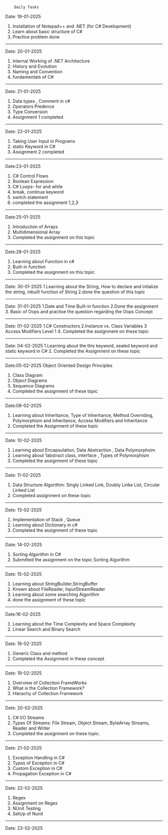         Daily Tasks           
 Date: 19-01-2025 
 1. Installation of Notepad++ and .NET (for C# Development)<br>
 2. Learn about basic structure of C#
 3. Practice problem done
___________________________________________________________________________
 Date: 20-01-2025 
1. Internal Working of .NET Architecture 
2. History and Evolution
3. Naming and Convention 
4. fundamentals of C#
___________________________________________________________________________

 Date: 21-01-2025 
1. Data types , Comment in c#
2. Operators Predence
3. Type Conversion
4. Assignment 1 completed 
___________________________________________________________________________

 Date: 22-01-2025 
1. Taking User Input in Programs
2. static Keyword in C#
3. Assignment 2 completed
___________________________________________________________________________

 Date:23-01-2025 
1. C# Control Flows
2. Boolean Expression
3. C# Loops- for and while 
4. break, continue keyword 
5. switch statement
6. completed the assignment 1,2,3 
__________________________________________________________________________

 Date:25-01-2025 
1. Introduction of Arrays
2. Multidimensional Array
3. Completed the assignment on this topic
___________________________________________________________________________

 Date:28-01-2025
1. Learning about Function in c# 
2. Built-in function 
3. Completed the assignment on this topic 
___________________________________________________________________________
 Date: 30-01-2025 
1.Learning  about the String, How to declare and intialize the string, inbuilt function of String
2.done the question of this topic 
___________________________________________________________________________
Date: 31-01-2025 
1.Date and Time Built-in function
2.Done the assignment 
3. Basic of Oops and practise the question regarding the Oops Concept
___________________________________________________________________________
Date: 01-02-2025 
1.C# Constructors
2.Instance vs. Class Variables
3 Access Modifiers Level 1
4. Completed the assignment on these topic 
___________________________________________________________________________
 Date: 04-02-2025 
1.Learning about the this keyword, sealed keyword and static keyword in C#
2. Completed the Assignment on these topic
 ________________________________________________________________________
 Date:05-02-2025 
   Object Oriented Design Principles
1. Class Diagram
2. Object Diagrams
3. Sequence Diagrams
4. Completed the assignment of these topic
___________________________________________________________________________
 Date:08-02-2025 
1. Learning about Inheritance, Type of Inheritance, Method Overriding,
 Polymorphism and inheritance, Access Modifiers and Inheritance
2. Completed the Assignment of these topic
___________________________________________________________________________
 Date: 10-02-2025 
1. Learning about Encapsulation, Data Abstraction , Data Polymorphsim 
2. Learning about 1abstract class, interface , Types of Polymorphism 
3. Completed the assignment of these topic 
____________________________________________________________________________
 Date: 11-02-2025 
1. Data Structure Algorithm: Singly Linked Link, Doubly Linke List, 
Circular Linked List 
2. Completed assignment on these topic 
___________________________________________________________________________

 Date: 13-02-2025
1. Implementation of Stack , Queue 
2. Learning about Dictionary in c# 
3. Completed the assignment of these topic
____________________________________________________________________________
Date: 14-02-2025 
1. Sorting Algorithm in C# 
2. Submitted the assignment on the topic Sorting Algorithm 
____________________________________________________________________________
 Date: 15-02-2025
1. Learning about StringBuilder,StringBuffer
2. Known about FileReader, InputStreamReader
3. Learning about some searching Algorithm
4. done the assignment of these topic
___________________________________________________________________________
 Date:16-02-2025
1. Learning about the Time Complexity and Space Complexity 
2. Linear Search and Binary Search
____________________________________________________________________________
 Date: 18-02-2025
1. Generic Class and method
2. Completed the Assignment in these concept
_____________________________________________________________________________
  Date: 19-02-2025
1. Overview of Collection FrameWorks
2. What is the Collection Framework?
3. Hierachy of Collection Framework
________________________________________________________________________________ 
  Date: 20-02-2025
1. C# I/O Streams
2. Types Of Streams: File Stream, Object Stream, ByteArray Streams, Reader and Writer
3. Completed the assignment on these topic.
_______________________________________________________________________________
 Date: 21-02-2025
1. Exception Handling in C#
2. Types of Exception in C#
3. Custom Exception in C#
4. Propagation Exception in C#
_________________________________________________________________________________
 Date: 22-02-2025
1. Regex
2. Assignment on Regex
3. NUnit Testing
4. SetUp of Nunit
_________________________________________________________________________________
 Date: 23-02-2025

 
